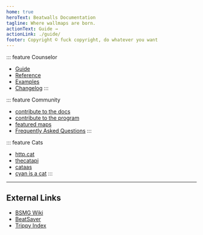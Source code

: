 ```yaml
---
home: true
heroText: Beatwalls Documentation
tagline: Where wallmaps are born.
actionText: Guide →
actionLink: ./guide/
footer: Copyright © fuck copyright, do whatever you want
---
```


<div class='features'>

::: feature Counselor
* [Guide](./guide/)
* [Reference](./reference/)
* [Examples](./examples/)
* [Changelog](./changelog/)
:::

::: feature Community
* [contribute to the docs](./contributing/docs.md)
* [contribute to the program](./contributing/program.md)
* [featured maps](./featured/maps.md)
* [Frequently Asked Questions](./faq)
:::

::: feature Cats
* [http.cat](https://http.cat/)
* [thecatapi](https://thecatapi.com/)
* [cataas](https://cataas.com/#/)
* [cyan is a cat](https://external-content.duckduckgo.com/iu/?u=https%3A%2F%2Fimages.genius.com%2Fc54e09fa9be9e0e781dacf0392ab529c.411x900x1.jpg&f=1&nofb=1)
:::

</div>
<hr />

## External Links
* [BSMG Wiki](https://bsmg.wiki) 
* [BeatSaver](https://beatsaver.com/) 
* [Trippy Index](https://readyplayeremma.com/trippy_index) 